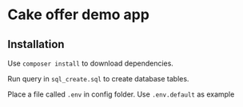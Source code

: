 # Cake offer demo app    
## Installation    
Use ```composer install``` to download dependencies.    

Run query in ```sql_create.sql``` to create database tables.    

Place a file called ```.env``` in config folder. Use ```.env.default``` as example